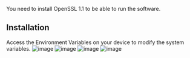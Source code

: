 You need to install OpenSSL 1.1 to be able to run the software.
## Installation
Access the Environment Variables on your device to modify the system variables.
![image](https://github.com/user-attachments/assets/63bb325f-13bb-4343-9d47-00a59eca0a82)
![image](https://github.com/user-attachments/assets/4e69b876-91f8-43be-aba7-81ed716f1244)
![image](https://github.com/user-attachments/assets/3281a88a-3fab-4aaa-9bbc-50b1d761002c)
![image](https://github.com/user-attachments/assets/a79da692-3ac2-4722-a800-758dc8839cac)



